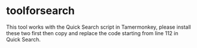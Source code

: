 # toolforsearch
This tool works with the Quick Search script in Tamermonkey, please install these two first then copy and replace the code starting from line 112 in Quick Search.
